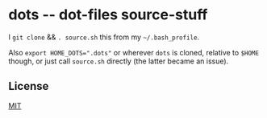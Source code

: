 # dots -- dot-files source-stuff

I `git clone` && `. source.sh` this from my `~/.bash_profile`.

Also `export HOME_DOTS=".dots"` or wherever `dots` is cloned,
relative to `$HOME` though, or just call `source.sh` directly
(the latter became an issue).

## License

[MIT](http://orlin.mit-license.org)
